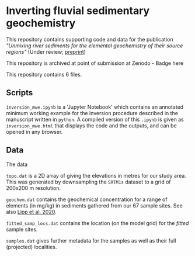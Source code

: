 # Inverting fluvial sedimentary geochemistry

This repository contains supporting code and data for the publication _"Unmixing river sediments for the elemental geochemistry of their source regions"_ (Under review; [preprint](link_here))

This repository is archived at point of submission at Zenodo - Badge here

This repository contains 6 files.

## Scripts 

`inversion_mwe.ipynb` is a 'Jupyter Notebook' which contains an annotated minimum working example for the inversion procedure described in the manuscript written in `python`. A compiled version of this `.ipynb` is given as `inversion_mwe.html` that displays the code and the outputs, and can be opened in any browser.

## Data

The data  

`topo.dat` is a 2D array of giving the elevations in metres for our study area. This was generated by downsampling the `SRTM1s` dataset to a grid of 200x200 m resolution. 

`geochem.dat` contains the geochemical concentration for a range of elements (in mg/kg) in sediments gathered from our 67 sample sites. See also [Lipp et al. 2020](https://agupubs.onlinelibrary.wiley.com/doi/full/10.1029/2020JF005700). 

`fitted_samp_locs.dat` contains the location (on the model grid) for the _fitted_ sample sites. 

`samples.dat` gives further metadata for the samples as well as their full (projected) localities. 


